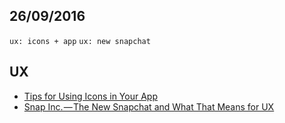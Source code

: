 26/09/2016
----------

`ux: icons + app` `ux: new snapchat`

## UX

- [Tips for Using Icons in Your App](http://babich.biz/tips-for-using-icons-in-your-app/)
- [Snap Inc. — The New Snapchat and What That Means for UX](https://uxdesign.cc/snap-inc-the-new-snapchat-f376e28505ba#.ps0ly0f36)
